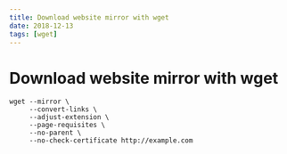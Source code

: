 ```yaml
---
title: Download website mirror with wget
date: 2018-12-13
tags: [wget]
---
```


# Download website mirror with wget

```shell script
wget --mirror \
     --convert-links \
     --adjust-extension \
     --page-requisites \
     --no-parent \
     --no-check-certificate http://example.com
```
